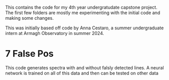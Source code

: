 This contains the code for my 4th year undergratudate capstone project. The first few folders are mostly me experimenting with the initial code and making some changes.

This was initially based off code by Anna Cestaro, a summer undergraduate intern at Armagh Observatory in summer 2024.


# 7 False Pos
This code generates spectra with and without falsly detected lines. A neural network is trained on all of this data and then can be tested on other data
